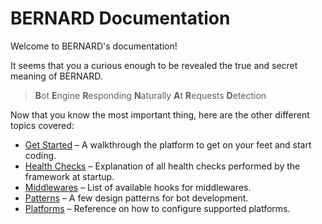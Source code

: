 BERNARD Documentation
=====================

Welcome to BERNARD's documentation!

It seems that you a curious enough to be revealed the true and secret
meaning of BERNARD.

<blockquote>
<b>B</b>ot <b>E</b>ngine <b>R</b>esponding <b>N</b>aturally <b>A</b>t <b>R</b>equests <b>D</b>etection
</blockquote>

Now that you know the most important thing, here are the other different
topics covered:

- [Get Started](./get-started/readme.md) &ndash; A walkthrough the
  platform to get on your feet and start coding.
- [Health Checks](./health_checks.md) &ndash; Explanation of all health
  checks performed by the framework at startup.
- [Middlewares](./middlewares.md) &ndash; List of available hooks for
  middlewares.
- [Patterns](./patterns.md) &ndash; A few design patterns for bot
  development.
- [Platforms](./platforms.md) &ndash; Reference on how to configure
  supported platforms.
